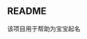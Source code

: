 README
------------------------------------------------------------------------------

该项目用于帮助为宝宝起名


